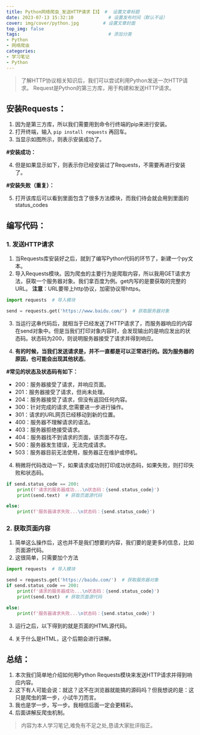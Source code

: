 ```yaml
---
title: Python网络爬虫_发送HTTP请求【3】 #  设置文章标题
date: 2023-07-13 15:32:10             # 设置发布时间（默认不设）
cover: img/cover/python.jpg         # 设置文章封面
top_img: false
tags:                                 # 添加分类
- Python
- 网络爬虫
categories:  
- 学习笔记
- Python
---
```


> 了解HTTP协议相关知识后，我们可以尝试利用Python发送一次HTTP请求。
>Request是Python的第三方库，用于构建和发送HTTP请求。

## 安装Requests：
1. 因为是第三方库，所以我们需要用到命令行终端的pip来进行安装。
2. 打开终端，输入 `pip install requests` 再回车。
3. 当显示如图所示，则表示安装成功了。

**#安装成功：**

<!-- #![在这里插入图片描述](https://i-blog.csdnimg.cn/blog_migrate/b773aee387a2d59c3cd7af36a08bb310.png) -->

4. 但是如果显示如下，则表示你已经安装过了Requests，不需要再进行安装了。

**#安装失败（重复）：**

<!-- #![在这里插入图片描述](https://i-blog.csdnimg.cn/blog_migrate/0d311fd49fef9797c09faf6b2246e715.png) -->
5. 打开该库后可以看到里面包含了很多方法模块，而我们待会就会用到里面的status_codes
<!-- ![在这里插入图片描述](https://i-blog.csdnimg.cn/blog_migrate/1cbbce7da666de6dd8e049e1f5258d05.png) -->
## 编写代码：
### 1. 发送HTTP请求
1. 当Requests库安装好之后，就到了编写Python代码的环节了，新建一个py文本。
2. 导入Requests模块。因为爬虫的主要行为是爬取内容，所以我用GET请求方法，获取一个服务器对象。我们拿百度为例。get内写的是要获取的完整的URL。 **注意**：URL要带上http协议，加密协议带https。


```python
import requests  # 导入模块

send = requests.get('https://www.baidu.com/')  # 获取服务器对象
```
3. 当运行这串代码后，就相当于已经发送了HTTP请求了，而服务器响应的内容在send对象中。但是当我们打印对象内容时，会发现输出的是响应发出的状态码。状态码为200，则说明服务器接受了请求并得到响应。

<!-- ![在这里插入图片描述](https://i-blog.csdnimg.cn/blog_migrate/1b0b8cea35078fe2dddd278a673a71b7.png) -->
4. **有的时候，当我们发送请求是，并不一直都是可以正常进行的。因为服务器的原因，也可能会出现其他状态**。

**#常见的状态及状态码有如下：**
- 200：服务器接受了请求，并响应页面。
- 201：服务器接受了请求，但尚未处理。
- 204：服务器接受了请求，但没有返回任何内容。
- 300：针对完成的请求,您需要进一步进行操作。
- 301：请求的URL网页已经移动到新的位置。
- 400：服务器不理解请求的语法。
- 403：服务器拒绝接受请求。
- 404：服务器找不到请求的页面，该页面不存在。
- 500：服务器发生错误，无法完成请求。
- 503：服务器目前无法使用，服务器正在维护或停机。

4. 稍微将代码改动一下，如果请求成功则打印成功状态码，如果失败，则打印失败和状态码。

```python
if send.status_code == 200:
    print(f'请求的服务器成功...\n状态码：{send.status_code}')
    print(send.text)  # 获取页面源代码

else:
    print(f'服务器请求失败...\n状态码：{send.status_code}')

```

### 2. 获取页面内容
1. 简单这么操作后，这也并不是我们想要的内容，我们要的是更多的信息，比如页面源代码。
2. 这很简单，只需要加个方法

```python
import requests  # 导入模块

send = requests.get('https://baidu.com/')  # 获取服务器对象
if send.status_code == 200:
    print(f'请求的服务器成功...\n状态码：{send.status_code}')
    print(send.text)  # 获取页面源代码

else:
    print(f'服务器请求失败...\n状态码：{send.status_code}')

```
3. 运行之后，以下得到的就是页面的HTML源代码。

<!-- ![在这里插入图片描述](https://i-blog.csdnimg.cn/blog_migrate/3c30de91ba43b93a82458cbbcefe37d3.png) -->

4. 关于什么是HTML，这个后期会进行讲解。

## 总结：
1. 本次我们简单地介绍如何用Python Requests模块来发送HTTP请求并得到响应内容。
2. 这下有人可能会说：就这？这不在浏览器就能搞的源码吗？但我想说的是：这只是爬虫的第一步，小试牛刀而言。
3. 我也是学一步，写一步。我相信后面一定会更精彩。
4. 后面讲解反爬虫机制。
>内容为本人学习笔记,难免有不足之处,恳请大家批评指正。